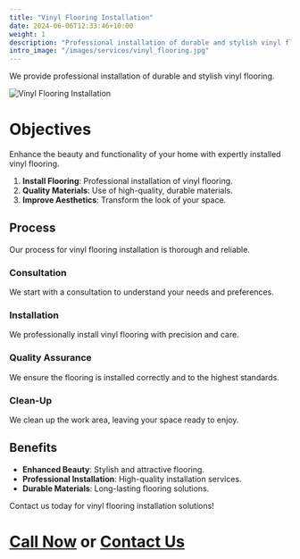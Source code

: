 ```yaml
---
title: "Vinyl Flooring Installation"
date: 2024-06-06T12:33:46+10:00
weight: 1
description: "Professional installation of durable and stylish vinyl flooring to enhance the beauty of your home."
intro_image: "/images/services/vinyl_flooring.jpg"
---
```


We provide professional installation of durable and stylish vinyl flooring.

![Vinyl Flooring Installation](/images/services/vinyl_flooring.jpg)

# Objectives

Enhance the beauty and functionality of your home with expertly installed vinyl flooring.

1. **Install Flooring**: Professional installation of vinyl flooring.
2. **Quality Materials**: Use of high-quality, durable materials.
3. **Improve Aesthetics**: Transform the look of your space.

## Process

Our process for vinyl flooring installation is thorough and reliable.

### Consultation

We start with a consultation to understand your needs and preferences.

### Installation

We professionally install vinyl flooring with precision and care.

### Quality Assurance

We ensure the flooring is installed correctly and to the highest standards.

### Clean-Up

We clean up the work area, leaving your space ready to enjoy.

## Benefits

- **Enhanced Beauty**: Stylish and attractive flooring.
- **Professional Installation**: High-quality installation services.
- **Durable Materials**: Long-lasting flooring solutions.

Contact us today for vinyl flooring installation solutions!

# [Call Now](tel:561-846-0938) or [Contact Us](/contact)

